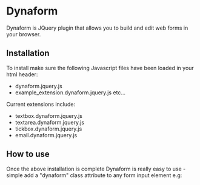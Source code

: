 # Dynaform

Dynaform is JQuery plugin that allows you to build and edit web forms in your browser.

## Installation

To install make sure the following Javascript files have been loaded in your html header:

* dynaform.jquery.js
* example_extension.dynaform.jquery.js etc...

Current extensions include:

* textbox.dynaform.jquery.js
* textarea.dynaform.jquery.js
* tickbox.dynaform.jquery.js
* email.dynaform.jquery.js

## How to use

Once the above installation is complete Dynaform is really easy to use - simple add a "dynaform" class attribute to any form input element e.g:

<input name="form_schema" type="hidden" class="dynaform" />

